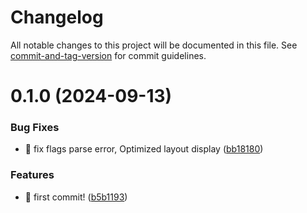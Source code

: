 # Changelog

All notable changes to this project will be documented in this file. See [commit-and-tag-version](https://github.com/absolute-version/commit-and-tag-version) for commit guidelines.

# 0.1.0 (2024-09-13)


### Bug Fixes

* 🐛 fix flags parse error, Optimized layout display ([bb18180](https://github.com/uxiew/xwcli/commit/bb1818033e6a7c4f2a15af125dfcfeb4069df9e5))


### Features

* 🎸 first commit! ([b5b1193](https://github.com/uxiew/xwcli/commit/b5b1193f63694efe15bb94b5ceee3bd35d158230))
